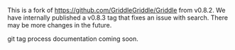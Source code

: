 This is a fork of https://github.com/GriddleGriddle/Griddle from v0.8.2. We have internally published a v0.8.3 tag that fixes an issue with search. There may be more changes in the future.

git tag process documentation coming soon.
